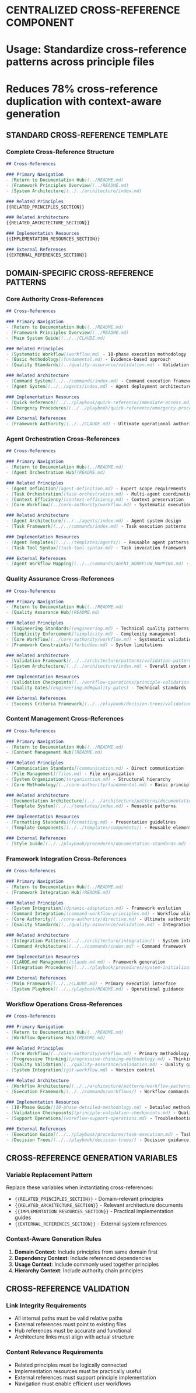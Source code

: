 # CENTRALIZED CROSS-REFERENCE COMPONENT
# Usage: Standardize cross-reference patterns across principle files
# Reduces 78% cross-reference duplication with context-aware generation

## STANDARD CROSS-REFERENCE TEMPLATE

### Complete Cross-Reference Structure
```markdown
## Cross-References

### Primary Navigation
- [Return to Documentation Hub](../README.md)
- [Framework Principles Overview](../README.md)
- [System Architecture](../../architecture/index.md)

### Related Principles  
{{RELATED_PRINCIPLES_SECTION}}

### Related Architecture
{{RELATED_ARCHITECTURE_SECTION}}

### Implementation Resources
{{IMPLEMENTATION_RESOURCES_SECTION}}

### External References
{{EXTERNAL_REFERENCES_SECTION}}
```

## DOMAIN-SPECIFIC CROSS-REFERENCE PATTERNS

### Core Authority Cross-References
```markdown
## Cross-References

### Primary Navigation
- [Return to Documentation Hub](../README.md)
- [Framework Principles Overview](../README.md)
- [Main System Guide](../../CLAUDE.md)

### Related Principles
- [Systematic Workflow](workflow.md) - 10-phase execution methodology
- [Basic Methodology](fundamental.md) - Evidence-based approach
- [Quality Standards](../quality-assurance/validation.md) - Validation framework

### Related Architecture
- [Command System](../../commands/index.md) - Command execution framework
- [Agent System](../../agents/index.md) - Agent deployment architecture

### Implementation Resources
- [Quick Reference](../../playbook/quick-reference/immediate-access.md)
- [Emergency Procedures](../../playbook/quick-reference/emergency-procedures.md)

### External References
- [Framework Authority](../../CLAUDE.md) - Ultimate operational authority
```

### Agent Orchestration Cross-References
```markdown
## Cross-References

### Primary Navigation
- [Return to Documentation Hub](../README.md)
- [Agent Orchestration Hub](README.md)

### Related Principles
- [Agent Definition](agent-definition.md) - Expert scope requirements
- [Task Orchestration](task-orchestration.md) - Multi-agent coordination
- [Context Efficiency](context-efficiency.md) - Context preservation
- [Core Workflow](../core-authority/workflow.md) - Systematic execution

### Related Architecture
- [Agent Architecture](../../agents/index.md) - Agent system design
- [Task Framework](../../commands/index.md) - Task execution patterns

### Implementation Resources
- [Agent Templates](../../templates/agents/) - Reusable agent patterns
- [Task Tool Syntax](task-tool-syntax.md) - Task invocation framework

### External References
- [Agent Workflow Mapping](../../commands/AGENT_WORKFLOW_MAPPING.md) - Agent selection matrix
```

### Quality Assurance Cross-References
```markdown
## Cross-References

### Primary Navigation
- [Return to Documentation Hub](../README.md)
- [Quality Assurance Hub](README.md)

### Related Principles
- [Engineering Standards](engineering.md) - Technical quality patterns
- [Simplicity Enforcement](simplicity.md) - Complexity management
- [Core Workflow](../core-authority/workflow.md) - Systematic validation
- [Framework Constraints](forbidden.md) - System limitations

### Related Architecture
- [Validation Framework](../../architecture/patterns/validation-patterns.md) - Quality architecture
- [System Architecture](../../architecture/index.md) - Overall system design

### Implementation Resources
- [Validation Checkpoints](../workflow-operations/principle-validation-checkpoints.md) - Phase 6 validation
- [Quality Gates](engineering.md#quality-gates) - Technical standards

### External References
- [Success Criteria Framework](../../playbook/decision-trees/validation-checkpoints.md) - Validation procedures
```

### Content Management Cross-References
```markdown
## Cross-References

### Primary Navigation
- [Return to Documentation Hub](../README.md)
- [Content Management Hub](README.md)

### Related Principles
- [Communication Standards](communication.md) - Direct communication
- [File Management](files.md) - File organization
- [System Organization](organization.md) - Structural hierarchy
- [Core Methodology](../core-authority/fundamental.md) - Basic principles

### Related Architecture
- [Documentation Architecture](../../architecture/patterns/documentation-patterns.md) - Content structure
- [Template System](../../templates/index.md) - Reusable patterns

### Implementation Resources
- [Formatting Standards](formatting.md) - Presentation guidelines
- [Template Components](../../templates/components/) - Reusable elements

### External References
- [Style Guide](../../playbook/procedures/documentation-standards.md) - Documentation procedures
```

### Framework Integration Cross-References
```markdown
## Cross-References

### Primary Navigation
- [Return to Documentation Hub](../README.md)
- [Framework Integration Hub](README.md)

### Related Principles
- [System Integration](dynamic-adaptation.md) - Framework evolution
- [Command Integration](command-workflow-principles.md) - Workflow alignment
- [Core Authority](../core-authority/directive.md) - Ultimate authority
- [Quality Standards](../quality-assurance/validation.md) - Integration validation

### Related Architecture
- [Integration Patterns](../../architecture/integration/) - System integration
- [Command Architecture](../../commands/index.md) - Command framework

### Implementation Resources
- [CLAUDE.md Management](claude-md.md) - Framework generation
- [Integration Procedures](../../playbook/procedures/system-initialization.md) - Setup guidance

### External References
- [Main Framework](../../CLAUDE.md) - Primary execution interface
- [System Playbook](../../playbook/README.md) - Operational guidance
```

### Workflow Operations Cross-References
```markdown
## Cross-References

### Primary Navigation
- [Return to Documentation Hub](../README.md)
- [Workflow Operations Hub](README.md)

### Related Principles
- [Core Workflow](../core-authority/workflow.md) - Primary methodology
- [Progressive Thinking](progressive-thinking-methodology.md) - Thinking framework
- [Quality Validation](../quality-assurance/validation.md) - Quality gates
- [System Integration](git-workflow.md) - Version control

### Related Architecture
- [Workflow Architecture](../../architecture/patterns/workflow-patterns.md) - Process design
- [Execution Framework](../../commands/workflows/) - Workflow commands

### Implementation Resources
- [10-Phase Guide](10-phase-detailed-methodology.md) - Detailed methodology
- [Validation Checkpoints](principle-validation-checkpoints.md) - Quality procedures
- [Support Operations](workflow-support-operations.md) - Troubleshooting

### External References
- [Execution Guide](../../playbook/procedures/task-execution.md) - Task procedures
- [Decision Trees](../../playbook/decision-trees/) - Decision guidance
```

## CROSS-REFERENCE GENERATION VARIABLES

### Variable Replacement Pattern
Replace these variables when instantiating cross-references:

- `{{RELATED_PRINCIPLES_SECTION}}` - Domain-relevant principles
- `{{RELATED_ARCHITECTURE_SECTION}}` - Relevant architecture documents
- `{{IMPLEMENTATION_RESOURCES_SECTION}}` - Practical implementation guides
- `{{EXTERNAL_REFERENCES_SECTION}}` - External system references

### Context-Aware Generation Rules

1. **Domain Context**: Include principles from same domain first
2. **Dependency Context**: Include referenced dependencies
3. **Usage Context**: Include commonly used together principles
4. **Hierarchy Context**: Include authority chain principles

## CROSS-REFERENCE VALIDATION

### Link Integrity Requirements
- All internal paths must be valid relative paths
- External references must point to existing files
- Hub references must be accurate and functional
- Architecture links must align with actual structure

### Content Relevance Requirements
- Related principles must be logically connected
- Implementation resources must be practically useful
- External references must support principle implementation
- Navigation must enable efficient user workflows